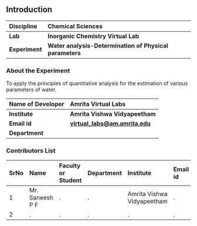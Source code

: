 ## Introduction


<b>Discipline | <b> Chemical Sciences
:--|:--|
<b> Lab | <b> Inorganic Chemistry Virtual Lab
<b> Experiment|     <b> Water analysis-Determination of Physical parameters

### About the Experiment 

To apply the principles of quantitative analysis for the estimation of various parameters of water.

<b>Name of Developer | <b> Amrita Virtual Labs
:--|:--|
<b> Institute | <b>  Amrita Vishwa Vidyapeetham
<b> Email id|     <b>  virtual_labs@am.amrita.edu
<b> Department |  

### Contributors List

SrNo | Name | Faculty or Student | Department| Institute | Email id
:--|:--|:--|:--|:--|:--|
1 | Mr. Saneesh P F | . | . | Amrita Vishwa Vidyapeetham | .
2 | . | . | . | . | .
